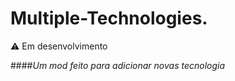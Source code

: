 # Multiple-Technologies.
 :warning: Em desenvolvimento

 ####*Um mod feito para adicionar novas tecnologia*